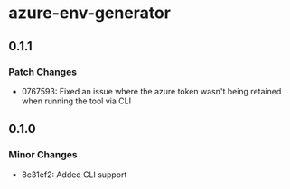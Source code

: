 # azure-env-generator

## 0.1.1

### Patch Changes

- 0767593: Fixed an issue where the azure token wasn't being retained when running the tool via CLI

## 0.1.0

### Minor Changes

- 8c31ef2: Added CLI support
